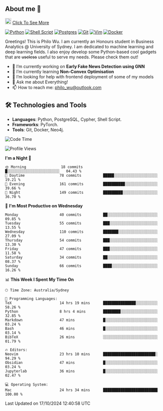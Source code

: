 ## About me 🤗

<a href="#"><img src="https://media.giphy.com/media/hvRJCLFzcasrR4ia7z/giphy.gif" width="20px" height="20px"></a> [Click To See More](https://codeboyphilo.github.io)

[![Python](https://img.shields.io/badge/python-3670A0?style=for-the-badge&logo=python&logoColor=ffdd54)](#)
[![Shell Script](https://img.shields.io/badge/shell_script-%23121011.svg?style=for-the-badge&logo=gnu-bash&logoColor=white)](#)
[![Postgres](https://img.shields.io/badge/postgres-%23316192.svg?style=for-the-badge&logo=postgresql&logoColor=white)](#)
[![Git](https://img.shields.io/badge/git-%23F05033.svg?style=for-the-badge&logo=git&logoColor=white)](#)
[![Vim](https://img.shields.io/badge/VIM-%2311AB00.svg?style=for-the-badge&logo=vim&logoColor=white)](#)
[![Docker](https://img.shields.io/badge/docker-%230db7ed.svg?style=for-the-badge&logo=docker&logoColor=white)](#)

Greetings! This is Philo Wu. I am currently an Honours student in Business Analytics \@ University of Sydney. I am dedicated to machine learning and deep learning fields. I also enjoy develop some Python-based cool gadgets that are ~~useless~~ useful to serve my needs. Please check them out!

- 🔭 I’m currently working on **Early Fake News Detection using GNN**
- 🌱 I’m currently learning **Non-Convex Optimisation**
- 🤔 I’m looking for help with frontend deployment of some of my models
- 💬 Ask me about Everything!
- 📫 How to reach me: philo_wu@outlook.com

## 🛠 Technologies and Tools
- **Languages**: Python, PostgreSQL, Cypher, Shell Script.
- **Frameworks**: PyTorch.
- **Tools**: Git, Docker, Neo4j.

<!--START_SECTION:waka-->
![Code Time](http://img.shields.io/badge/Code%20Time-556%20hrs%207%20mins-blue)

![Profile Views](http://img.shields.io/badge/Profile%20Views-0-blue)

**I'm a Night 🦉** 

```text
🌞 Morning                18 commits          █░░░░░░░░░░░░░░░░░░░░░░░░   04.43 % 
🌆 Daytime                78 commits          █████░░░░░░░░░░░░░░░░░░░░   19.21 % 
🌃 Evening                161 commits         ██████████░░░░░░░░░░░░░░░   39.66 % 
🌙 Night                  149 commits         █████████░░░░░░░░░░░░░░░░   36.70 % 
```
📅 **I'm Most Productive on Wednesday** 

```text
Monday                   40 commits          ██░░░░░░░░░░░░░░░░░░░░░░░   09.85 % 
Tuesday                  55 commits          ███░░░░░░░░░░░░░░░░░░░░░░   13.55 % 
Wednesday                110 commits         ███████░░░░░░░░░░░░░░░░░░   27.09 % 
Thursday                 54 commits          ███░░░░░░░░░░░░░░░░░░░░░░   13.30 % 
Friday                   47 commits          ███░░░░░░░░░░░░░░░░░░░░░░   11.58 % 
Saturday                 34 commits          ██░░░░░░░░░░░░░░░░░░░░░░░   08.37 % 
Sunday                   66 commits          ████░░░░░░░░░░░░░░░░░░░░░   16.26 % 
```


📊 **This Week I Spent My Time On** 

```text
🕑︎ Time Zone: Australia/Sydney

💬 Programming Languages: 
TeX                      14 hrs 19 mins      ███████████████░░░░░░░░░░   58.26 % 
Python                   8 hrs 4 mins        ████████░░░░░░░░░░░░░░░░░   32.85 % 
Markdown                 47 mins             █░░░░░░░░░░░░░░░░░░░░░░░░   03.24 % 
Bash                     46 mins             █░░░░░░░░░░░░░░░░░░░░░░░░   03.14 % 
BibTeX                   26 mins             ░░░░░░░░░░░░░░░░░░░░░░░░░   01.79 % 

🔥 Editors: 
Neovim                   23 hrs 10 mins      ████████████████████████░   94.29 % 
Obsidian                 47 mins             █░░░░░░░░░░░░░░░░░░░░░░░░   03.24 % 
Jupyterlab               36 mins             █░░░░░░░░░░░░░░░░░░░░░░░░   02.47 % 

💻 Operating System: 
Mac                      24 hrs 34 mins      █████████████████████████   100.00 % 
```


 Last Updated on 17/10/2024 12:40:58 UTC
<!--END_SECTION:waka-->
